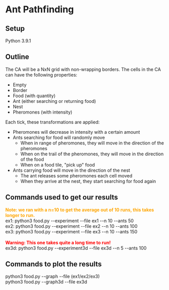 # Ant Pathfinding

## Setup

Python 3.9.1

## Outline

The CA will be a NxN grid with non-wrapping borders.
The cells in the CA can have the following properties:
* Empty
* Border
* Food (with quantity)
* Ant (either searching or returning food)
* Nest
* Pheromones (with intensity)

Each tick, these transformations are applied:

* Pheromones will decrease in intensity with a certain amount
* Ants searching for food will randomly move
    * When in range of pheromones, they will move in the direction of the pheromones
    * When on the trail of the pheromones, they will move in the direction of the food
    * When on a food tile, "pick up" food
* Ants carrying food will move in the direction of the nest
    * The ant releases some pheromones each cell moved
    * When they arrive at the nest, they start searching for food again

## Commands used to get our results
<span style="color:orange">**Note: we ran with a n=10 to get the average out of 10 runs, this takes longer to run.**</span> \
ex1: python3 food.py --experiment --file ex1 --n 10 --ants 50 \
ex2: python3 food.py --experiment --file ex2 --n 10 --ants 100 \
ex3: python3 food.py --experiment --file ex3 --n 10 --ants 150 \
\
<span style="color:red">**Warning: This one takes quite a long time to run!**</span> \
ex3d: python3 food.py --experiment3d --file ex3d --n 5 --ants 100

## Commands to plot the results
python3 food.py --graph --file (ex1/ex2/ex3) \
python3 food.py --graph3d --file ex3d
